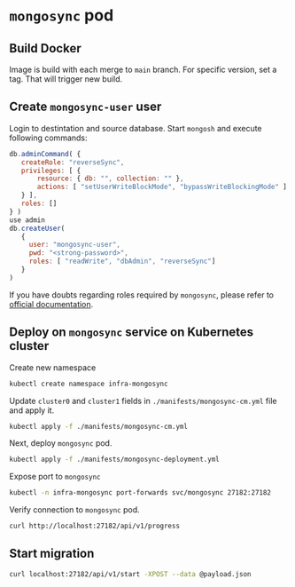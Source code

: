 # `mongosync` pod

## Build Docker

Image is build with each merge to `main` branch. For specific version, set a tag. That will trigger new build.

## Create `mongosync-user` user

Login to destintation and source database. Start `mongosh` and execute following commands:

```js
db.adminCommand( {
   createRole: "reverseSync",
   privileges: [ {
       resource: { db: "", collection: "" },
       actions: [ "setUserWriteBlockMode", "bypassWriteBlockingMode" ]
   } ],
   roles: []
} )
use admin
db.createUser(
   {
     user: "mongosync-user",
     pwd: "<strong-password>",
     roles: [ "readWrite", "dbAdmin", "reverseSync"]
   }
)
```

If you have doubts regarding roles required by `mongosync`, please refer to [official documentation](https://www.mongodb.com/docs/cluster-to-cluster-sync/current/connecting/onprem-to-onprem/#roles).

## Deploy on `mongosync` service on Kubernetes cluster

Create new namespace

```bash
kubectl create namespace infra-mongosync
```

Update `cluster0` and `cluster1` fields in `./manifests/mongosync-cm.yml` file and apply it.

```bash
kubectl apply -f ./manifests/mongosync-cm.yml
```

Next, deploy `mongosync` pod.

```bash
kubectl apply -f ./manifests/mongosync-deployment.yml
```

Expose port to `mongosync`

```bash
kubectl -n infra-mongosync port-forwards svc/mongosync 27182:27182
```

Verify connection to `mongosync` pod.

```bash
curl http://localhost:27182/api/v1/progress
```

## Start migration

```bash
curl localhost:27182/api/v1/start -XPOST --data @payload.json
```
